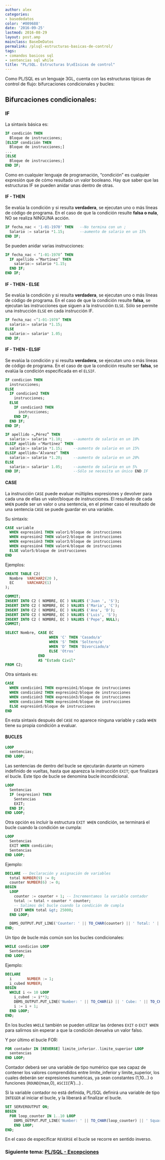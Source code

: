 ```yaml
---
author: alex
categories:
- basededatos
color: '#009688'
date: '2016-09-25'
lastmod: 2016-08-29
layout: post.amp
mainclass: BaseDeDatos
permalink: /plsql-estructuras-basicas-de-control/
tags:
- comandos basicos sql
- sentencias sql while
title: "PL/SQL. Estructuras b\xE1sicas de control"
---
```


Como PL/SQL es un lenguaje 3GL, cuenta con las estructuras típicas de control de flujo: bifurcaciones condicionales y bucles:



## Bifurcaciones condicionales:

<!--more--><!--ad-->

### IF

La sintaxis básica es:

```sql
IF condición THEN
  Bloque de instrucciones;
[ELSIF condición THEN
  Bloque de instrucciones;]
...
[ELSE
  Bloque de instrucciones;]
END IF;
```


Como en cualquier lenguaje de programación, &#8220;condición&#8221; es cualquier expresión que de cómo resultado un valor booleano. Hay que saber que las estructuras IF se pueden anidar unas dentro de otras.

#### IF - THEN

Se evalúa la condición y si resulta **verdadera**, se ejecutan uno o más líneas de código de programa. En el caso de que la condición resulte **falsa o nula**, NO se realiza NINGUNA acción.

```sql
IF fecha_nac < '1-01-1970' THEN   --No termina con un ;
  Salario := salario *1.15;       --aumento de salario en un 15%
END IF;
```

Se pueden anidar varias instrucciones:

```sql
IF fecha_nac < ‘1-01-1970’ THEN
  IF apellido =‘Martínez’ THEN
    salario:= salario *1.15;
  END IF;
END IF;
```

#### IF - THEN - ELSE

Se evalúa la condición y si resulta **verdadera**, se ejecutan uno o más líneas de código de programa. En el caso de que la condición resulte **falsa**, se ejecutan las instrucciones que siguen a la instrucción `ELSE`. Sólo se permite una instrucción `ELSE` en cada instrucción IF.

```sql
IF fecha_nac <’1-01-1970’ THEN
  salario:= salario *1.15;
ELSE
  salario:= salario* 1.05;
END IF;
```

#### IF - THEN - ELSIF

Se evalúa la condición y si resulta **verdadera**, se ejecutan uno o más líneas de código de programa. En el caso de que la condición resulte ser **falsa**, se evalúa la condición especificada en el `ELSIF`.

```sql
IF condicion THEN
  instrucciones;
ELSE
  IF condicion2 THEN
    instrucciones;
  ELSE
    IF condicion3 THEN
      instrucciones;
    END IF;
  END IF;
END IF;
```

```sql
IF apellido =„Pérez‟ THEN
  salario:= salario *1.10;     --aumento de salario en un 10%
ELSIF apellido =‘Martínez’ THEN
  salario:= salario *1.15;     --aumento de salario en un 15%
ELSIF apellido=‘Alvarez’ THEN
  salario:= salario *1.20;     --aumento de salario en un 20%
ELSE
  salario:= salario* 1.05;     --aumento de salario en un 5%
END IF;                        --Sólo se necesita un único END IF
```

#### CASE

La instrucción `CASE` puede evaluar múltiples expresiones y devolver para cada una de ellas un valor/bloque de instrucciones. El resultado de cada `WHEN` puede ser un valor o una sentencia, en el primer caso el resultado de una sentencia `CASE` se puede guardar en una variable.

Su sintaxis:

```sql
CASE variable
  WHEN expresión1 THEN valor1/bloque de instrucciones
  WHEN expresión2 THEN valor2/bloque de instrucciones
  WHEN expresión3 THEN valor3/bloque de instrucciones
  WHEN expresión4 THEN valor4/bloque de instrucciones
  ELSE valor5/bloque de instrucciones
END
```

Ejemplos:

```sql
CREATE TABLE C2(
  Nombre  VARCHAR2(20 ),
  EC      VARCHAR2(1)
);

COMMIT;
INSERT INTO C2 ( NOMBRE, EC ) VALUES ('Juan ', 'S');
INSERT INTO C2 ( NOMBRE, EC ) VALUES ('Maria', 'C');
INSERT INTO C2 ( NOMBRE, EC ) VALUES ('Ana', 'D');
INSERT INTO C2 ( NOMBRE, EC ) VALUES ('Luis', 'S');
INSERT INTO C2 ( NOMBRE, EC ) VALUES ('Pepe', NULL);
COMMIT;

SELECT Nombre, CASE EC
                    WHEN 'C' THEN 'Casado/a'
                    WHEN 'S' THEN 'Soltero/a'
                    WHEN 'D' THEN 'Divorciado/a'
                    ELSE 'Otros'
               END
               AS "Estado Civil"
FROM C2;
```

Otra sintaxis es:

```sql
CASE
  WHEN condición1 THEN expresión1/bloque de instrucciones
  WHEN condición2 THEN expresión2/bloque de instrucciones
  WHEN condición3 THEN expresión3/bloque de instrucciones
  WHEN condición4 THEN expresión4/bloque de instrucciones
  ELSE expresión5/bloque de instrucciones
END
```

En esta sintaxis después del `CASE` no aparece ninguna variable y cada `WHEN` tiene su propia condición a evaluar.

#### BUCLES

```sql
LOOP
  sentencias;
END LOOP;
```

Las sentencias de dentro del bucle se ejecutarán durante un número indefinido de vueltas, hasta que aparezca la instrucción `EXIT`; que finalizará el bucle. Este tipo de bucle se denomina bucle
incondicional.

```sql
LOOP
  Sentencias
  IF (expresion) THEN
    Sentencias
    EXIT;
  END IF;
END LOOP;
```

Otra opción es incluir la estructura `EXIT WHEN` condición, se terminará el bucle cuando la condición se cumpla:

```sql
LOOP
  Sentencias
  EXIT WHEN condición;
  Sentencias
END LOOP;
```

Ejemplo:

```sql
DECLARE -- Declaración y asignación de variables
  total NUMBER(9) := 0;
  counter NUMBER(6) := 0;
BEGIN
  LOOP
    counter := counter + 1; -- Incrementamos la variable contador
    total := total + counter * counter;
    -- Salimos del bucle cuando la condición de cumpla
    EXIT WHEN total &gt; 25000;
  END LOOP;

  DBMS_OUTPUT.PUT_LINE('Counter: ' || TO_CHAR(counter) || ' Total: ' || TO_CHAR(total));
END;
```

Un tipo de bucle más común son los bucles condicionales:

```sql
WHILE condicion LOOP
  Sentencias
END LOOP;
```

Ejemplo:

```sql
DECLARE
  i       NUMBER := 1;
  i_cubed NUMBER;
BEGIN
  WHILE i <= 10 LOOP
    i_cubed := i**3;
    DBMS_OUTPUT.PUT_LINE('Number: ' || TO_CHAR(i) || ' Cube: ' || TO_CHAR(i_cubed));
    i := i + 1;
  END LOOP;
END;
```

En los bucles `WHILE` también se pueden utilizar las órdenes `EXIT` o `EXIT WHEN` para salirnos sin esperar a que la condición devuelva un valor falso.

Y por último el bucle FOR:

```sql
FOR contador IN [REVERSE] limite_inferior..limite_superior LOOP
  sentencias
END LOOP;
```

Contador deberá ser una variable de tipo numérico que sea capaz de contener los valores comprendidos entre limite\_inferior y limite\_superior, los cuales deberán ser expresiones numéricas, ya sean constantes (1,10&#8230;) o funciones (`ROUND`(max,0), `ASCII`(‘A’)&#8230;) .

Si la variable contador no está definida, PL/SQL definirá una variable de tipo `INTEGER` al iniciar el bucle, y la liberará al finalizar el bucle.

```sql
SET SERVEROUTPUT ON;
BEGIN
  FOR loop_counter IN 1..10 LOOP
    DBMS_OUTPUT.PUT_LINE('Number: ' || TO_CHAR(loop_counter) || ' Square: ' || TO_CHAR(loop_counter**2));
    END LOOP;
END;
```

En el caso de especificar `REVERSE` el bucle se recorre en sentido inverso.


### Siguiente tema: [PL/SQL - Excepciones][1]

 [1]: https://elbauldelprogramador.com/plsql-excepciones/